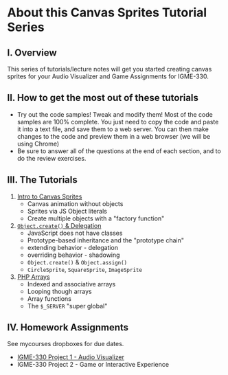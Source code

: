 # About this Canvas Sprites Tutorial Series
## I. Overview
This series of tutorials/lecture notes will get you started creating canvas sprites for your Audio Visualizer and Game Assignments for IGME-330.

## II. How to get the most out of these tutorials
- Try out the code samples! Tweak and modify them! Most of the code samples are 100% complete. You just need to copy the code and paste it into a text file, and save them to a web server. You can then make changes to the code and preview them in a web browser (we will be using Chrome)
- Be sure to answer all of the questions at the end of each section, and to do the review exercises.

## III. The Tutorials
1. [Intro to Canvas Sprites](./canvas-sprites-1.md)
    - Canvas animation without objects
    - Sprites via JS Object literals
    - Create multiple objects with a "factory function"
1. [`Object.create()` & Delegation](./canvas-sprites-2.md)
    - JavaScript does not have classes
    - Prototype-based inheritance and the "prototype chain"
    - extending behavior - delegation
    - overriding behavior - shadowing
    - `Object.create()` & `Object.assign()`
    - `CircleSprite`, `SquareSprite`, `ImageSprite`
1. [PHP Arrays](./canvas-sprites-3.md)
    - Indexed and associative arrays
    - Looping though arrays
    - Array functions
    - The `$_SERVER` "super global"

## IV. Homework Assignments
See mycourses dropboxes for due dates.
- [IGME-330 Project 1 - Audio Visualizer](http://igm.rit.edu/~acjvks/courses/2018-spring/330/html/project-1/)
- IGME-330 Project 2 - Game or Interactive Experience


